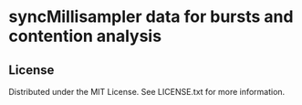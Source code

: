 # syncMillisampler data for bursts and contention analysis

## License
Distributed under the MIT License. See LICENSE.txt for more information.
